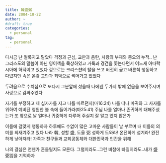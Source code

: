 ```yaml
---
title: 韓盛弼
date: 2004-10-22
author: ~
#draft: true
categories:
  - personal
tag:
  - personal
---
```




다시금 난 얼룩지고 말았다
걱정과 근심, 교만과 음란, 사랑의 부재와 증오의 누적..
난 그리스도의 말씀이 아닌 영어책을 묵상하였고
거룩과 경건을 쫓는다면서 어느새 아따락시아에 허덕이고 있었다
겉으로는 크리스챤의 탈을 쓰고 버젓히 곧고 바른척 행동하고 다녔지만
속은 온갖 교만과 죄악으로 썩어가고 있었다

두려움으로 수치심으로 또다시 그분앞에 섰을때
나에겐 두가지 밖에 없음을 보여주시며 사랑으로 감싸주었다

자기를 부정하고 제 십자가를 지고 나를 따르던지(마16:24)
나를 떠나 마귀와 그 사자를 위하여 예비된 영원한 불 속에 들어가라(마25:41)
주님 나를 얼마나 존귀하게 대해주셨는가
또 앞으로 날 얼마나 귀중하게 다루어 주실지 잘 알고 있지 않은가

이름에 걸맞게 행동하자 
하루에도 수없이 많은 고마운 사람들이 날 부르며 내 이름의 의미를 되새겨주고 있다
나라 韓, 성할 盛, 도울 弼
성하게 도와라! 온전하게 섬겨라! 완전하게 낮아져라!
가족과 친구들과 교회공동체와 대한민국과 인간을 위해

나의 결심은 언젠가 흔들릴지도 모른다.
그럴지라도..그런 비참에 빠질지라도..내가 盛弼임을 기억하자


 






